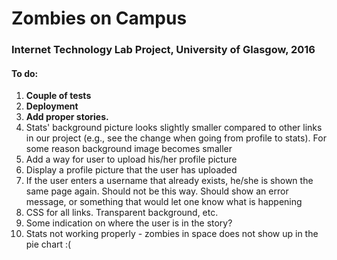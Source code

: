 <h1>Zombies on Campus</h1>

<h3>Internet Technology Lab Project, University of Glasgow, 2016</h3>

<h4>To do: </h4>
<ol>
    <li><strong>Couple of tests</strong></li>
    <li><strong>Deployment</strong></li>
    <li><strong>Add proper stories.</strong></li>
    <li>Stats' background picture looks slightly smaller compared to other
    links in our project (e.g., see the change when going from profile 
    to stats). For some reason background image becomes smaller</li> 
    <li>Add a way for user to upload his/her profile picture</li>
    <li>Display a profile picture that the user has uploaded</li>
    <li>If the user enters a username that already exists, he/she is shown 
    the same page again. Should not be this way. Should show an error 
    message, or something that would let one know what is happening</li>
    <li>CSS for all links. Transparent background, etc.</li>
    <li>Some indication on where the user is in the story?</li>
    <li>Stats not working properly - zombies in space does not show up
    in the pie chart :( </li>
</ol>
